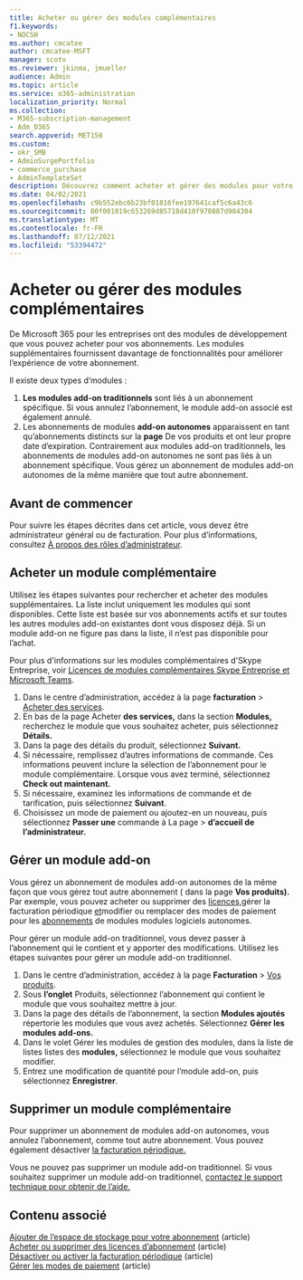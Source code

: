 ```yaml
---
title: Acheter ou gérer des modules complémentaires
f1.keywords:
- NOCSH
ms.author: cmcatee
author: cmcatee-MSFT
manager: scotv
ms.reviewer: jkinma, jmueller
audience: Admin
ms.topic: article
ms.service: o365-administration
localization_priority: Normal
ms.collection:
- M365-subscription-management
- Adm_O365
search.appverid: MET150
ms.custom:
- okr_SMB
- AdminSurgePortfolio
- commerce_purchase
- AdminTemplateSet
description: Découvrez comment acheter et gérer des modules pour votre abonnement Microsoft 365 entreprise.
ms.date: 04/02/2021
ms.openlocfilehash: c9b552ebc6b23bf01816fee197641caf5c6a43c6
ms.sourcegitcommit: 00f001019c653269d85718d410f970887d904304
ms.translationtype: MT
ms.contentlocale: fr-FR
ms.lasthandoff: 07/12/2021
ms.locfileid: "53394472"
---
```

# <a name="buy-or-manage-add-ons"></a>Acheter ou gérer des modules complémentaires

De Microsoft 365 pour les entreprises ont des modules de développement que vous pouvez acheter pour vos abonnements. Les modules supplémentaires fournissent davantage de fonctionnalités pour améliorer l’expérience de votre abonnement.

Il existe deux types d’modules :

1. **Les modules add-on traditionnels** sont liés à un abonnement spécifique. Si vous annulez l’abonnement, le module add-on associé est également annulé.
2. Les abonnements de modules **add-on autonomes** apparaissent en tant qu’abonnements distincts sur la **page** De vos produits et ont leur propre date d’expiration. Contrairement aux modules add-on traditionnels, les abonnements de modules add-on autonomes ne sont pas liés à un abonnement spécifique. Vous gérez un abonnement de modules add-on autonomes de la même manière que tout autre abonnement.

## <a name="before-you-begin"></a>Avant de commencer

Pour suivre les étapes décrites dans cet article, vous devez être administrateur général ou de facturation. Pour plus d’informations, consultez [À propos des rôles d’administrateur](../admin/add-users/about-admin-roles.md).

## <a name="buy-an-add-on"></a>Acheter un module complémentaire

Utilisez les étapes suivantes pour rechercher et acheter des modules supplémentaires. La liste inclut uniquement les modules qui sont disponibles. Cette liste est basée sur vos abonnements actifs et sur toutes les autres modules add-on existantes dont vous disposez déjà. Si un module add-on ne figure pas dans la liste, il n’est pas disponible pour l’achat.

Pour plus d'informations sur les modules complémentaires d'Skype Entreprise, voir [Licences de modules complémentaires Skype Entreprise et Microsoft Teams](/SkypeForBusiness/skype-for-business-and-microsoft-teams-add-on-licensing/skype-for-business-and-microsoft-teams-add-on-licensing).

1. Dans le centre d’administration, accédez à la page **facturation** \> <a href="https://go.microsoft.com/fwlink/p/?linkid=868433" target="_blank">Acheter des services</a>.
2. En bas de la page Acheter **des services,** dans la section **Modules,** recherchez le module que vous souhaitez acheter, puis sélectionnez **Détails.**
3. Dans la page des détails du produit, sélectionnez **Suivant.**
4. Si nécessaire, remplissez d’autres informations de commande. Ces informations peuvent inclure la sélection de l’abonnement pour le module complémentaire. Lorsque vous avez terminé, sélectionnez **Check out maintenant.**
5. Si nécessaire, examinez les informations de commande et de tarification, puis sélectionnez **Suivant**.
6. Choisissez un mode de paiement ou ajoutez-en un nouveau, puis sélectionnez **Passer une** commande à La page  >  **d’accueil de l’administrateur.**

## <a name="manage-an-add-on"></a>Gérer un module add-on

Vous gérez un abonnement de modules add-on autonomes de la même façon que vous gérez tout autre abonnement ( dans la page **Vos produits).** Par exemple, vous pouvez acheter ou supprimer des [licences,](licenses/buy-licenses.md)gérer la facturation périodique [et](subscriptions/renew-your-subscription.md)modifier ou remplacer des modes de paiement pour les [abonnements](billing-and-payments/manage-payment-methods.md) de modules modules logiciels autonomes.

Pour gérer un module add-on traditionnel, vous devez passer à l’abonnement qui le contient et y apporter des modifications. Utilisez les étapes suivantes pour gérer un module add-on traditionnel.
  
1. Dans le centre d’administration, accédez à la page **Facturation** \> <a href="https://go.microsoft.com/fwlink/p/?linkid=842054" target="_blank">Vos produits</a>.
2. Sous **l’onglet** Produits, sélectionnez l’abonnement qui contient le module que vous souhaitez mettre à jour.
3. Dans la page des détails de l’abonnement, la section **Modules ajoutés** répertorie les modules que vous avez achetés. Sélectionnez **Gérer les modules add-ons.**
4. Dans le volet Gérer les modules  de gestion des modules, dans la liste de listes listes des **modules,** sélectionnez le module que vous souhaitez modifier.
5. Entrez une modification de quantité pour l’module add-on, puis sélectionnez **Enregistrer**.

## <a name="remove-an-add-on"></a>Supprimer un module complémentaire

Pour supprimer un abonnement de modules [](subscriptions/cancel-your-subscription.md)add-on autonomes, vous annulez l’abonnement, comme tout autre abonnement. Vous pouvez également désactiver [la facturation périodique.](subscriptions/renew-your-subscription.md)

Vous ne pouvez pas supprimer un module add-on traditionnel. Si vous souhaitez supprimer un module add-on traditionnel, [contactez le support technique pour obtenir de l’aide.](../business-video/get-help-support.md)
  
## <a name="related-content"></a>Contenu associé

[Ajouter de l’espace de stockage pour votre abonnement](add-storage-space.md) (article)\
[Acheter ou supprimer des licences d’abonnement](licenses/buy-licenses.md) (article)\
[Désactiver ou activer la facturation périodique](subscriptions/renew-your-subscription.md#turn-recurring-billing-off-or-on) (article)\
[Gérer les modes de paiement](billing-and-payments/manage-payment-methods.md) (article)
